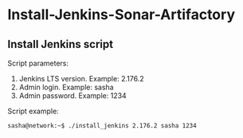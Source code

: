 # Install-Jenkins-Sonar-Artifactory

## Install Jenkins script

Script parameters:
1) Jenkins LTS version. Example: 2.176.2
2) Admin login. Example: sasha
3) Admin password. Example: 1234

Script example:

```
sasha@network:~$ ./install_jenkins 2.176.2 sasha 1234
```
